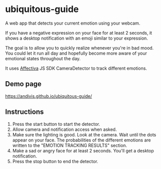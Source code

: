 # ubiquitous-guide

A web app that detects your current emotion using your webcam.

If you have a negative expression on your face for at least 2 seconds, it shows a desktop notification with an emoji similar to your expression.

The goal is to allow you to quickly realize whenever you're in bad mood. You could let it run all day and hopefully become more aware of your emotional states throughout the day.

It uses [Affectiva](https://www.affectiva.com/) JS SDK CameraDetector to track different emotions.

## Demo page

https://andivis.github.io/ubiquitous-guide/

## Instructions

1. Press the start button to start the detector.
2. Allow camera and notification access when asked.
3. Make sure the lighting is good. Look at the camera. Wait until the dots appear on your face. The probabilities of the different emotions are written to the "EMOTION TRACKING RESULTS" section.
4. Make a sad or angry face for at least 2 seconds. You'll get a desktop notification.
5. Press the stop button to end the detector.